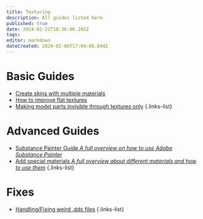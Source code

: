 ```yaml
---
title: Texturing
description: All guides listed here.
published: true
date: 2024-02-22T18:36:06.245Z
tags: 
editor: markdown
dateCreated: 2024-02-06T17:04:08.844Z
---
```


# Basic Guides

- [Create skins with multiple materials](/specific-guide/texturing/create-skin-with-multiple-mats)
- [How to improve flat textures](/specific-guide/texturing/How-to-improve-flat-textures)
- [Making model parts invisible through textures only](/specific-guide/texturing/Making-model-parts-invisible)
{.links-list}

# Advanced Guides

- [Substance Painter Guide *A full overview on how to use Adobe Substance Painter*](/specific-guide/texturing/substance-painter-guide)
- [Add special materials *A full overview about different materials and how to use them*](/specific-guide/texturing/add-special-mats)
{.links-list}

# Fixes

- [Handling/Fixing weird .dds files](/specific-guide/texturing/handling_fix_weird_dds_files)
{.links-list}